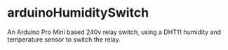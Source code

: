 # arduinoHumiditySwitch
An Arduino Pro Mini based 240v relay switch, using a DHT11 humidity and temperature sensor to switch the relay.
